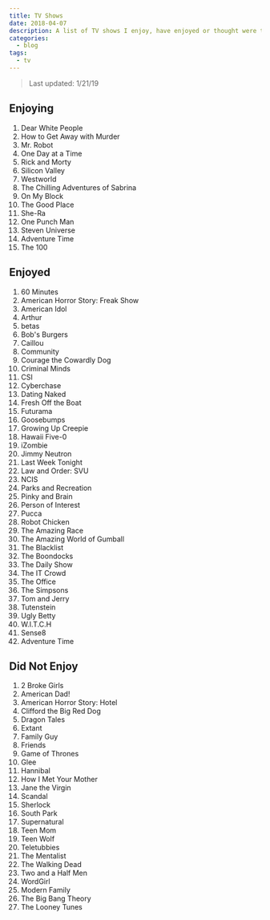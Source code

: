 ```yaml
---
title: TV Shows
date: 2018-04-07
description: A list of TV shows I enjoy, have enjoyed or thought were terrible.
categories:
  - blog
tags:
  - tv
---
```


> Last updated: 1/21/19

## Enjoying

1.  Dear White People
2.  How to Get Away with Murder
3.  Mr. Robot
4.  One Day at a Time
5.  Rick and Morty
6.  Silicon Valley
7.  Westworld
8.  The Chilling Adventures of Sabrina
9.  On My Block
10. The Good Place
11. She-Ra
12. One Punch Man
13. Steven Universe
14. Adventure Time
15. The 100

## Enjoyed

1.  60 Minutes
2.  American Horror Story: Freak Show
3.  American Idol
4.  Arthur
5.  betas
6.  Bob's Burgers
7.  Caillou
8.  Community
9.  Courage the Cowardly Dog
10. Criminal Minds
11. CSI
12. Cyberchase
13. Dating Naked
14. Fresh Off the Boat
15. Futurama
16. Goosebumps
17. Growing Up Creepie
18. Hawaii Five-0
19. iZombie
20. Jimmy Neutron
21. Last Week Tonight
22. Law and Order: SVU
23. NCIS
24. Parks and Recreation
25. Pinky and Brain
26. Person of Interest
27. Pucca
28. Robot Chicken
29. The Amazing Race
30. The Amazing World of Gumball
31. The Blacklist
32. The Boondocks
33. The Daily Show
34. The IT Crowd
35. The Office
36. The Simpsons
37. Tom and Jerry
38. Tutenstein
39. Ugly Betty
40. W.I.T.C.H
41. Sense8
42. Adventure Time

## Did Not Enjoy

1.  2 Broke Girls
2.  American Dad!
3.  American Horror Story: Hotel
4.  Clifford the Big Red Dog
5.  Dragon Tales
6.  Extant
7.  Family Guy
8.  Friends
9.  Game of Thrones
10. Glee
11. Hannibal
12. How I Met Your Mother
13. Jane the Virgin
14. Scandal
15. Sherlock
16. South Park
17. Supernatural
18. Teen Mom
19. Teen Wolf
20. Teletubbies
21. The Mentalist
22. The Walking Dead
23. Two and a Half Men
24. WordGirl
25. Modern Family
26. The Big Bang Theory
27. The Looney Tunes
